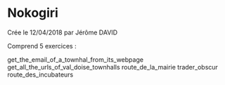 # Nokogiri

Crée le 12/04/2018 par Jérôme DAVID

Comprend 5 exercices :

 get_the_email_of_a_townhal_from_its_webpage
 get_all_the_urls_of_val_doise_townhalls
 route_de_la_mairie
 trader_obscur
 route_des_incubateurs
